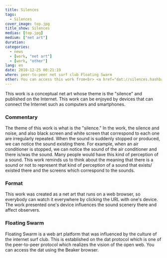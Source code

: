 ```yaml
---
title: Silences
tags:
  - Silences
cover_image: top.jpg
title_show: Silences
medias: [top.jpg]
medium: ["net art"]
duration:
categories:
  - news
  - [work, "net art"]
  - [work, "other"]
lang: en
date: 2018-12-25 00:21:19
where: peer-to-peer net surf club Floating Swarm
other: You can access this work from<br> <a href="dat://silences.hashbase.io/" target="_blank">Silences(dat protocol)</a>  <br> <a href="https://silences.hashbase.io/" target="_blank">Silences(https protocol)</a>
---
```

This work is a conceptual net art whose theme is the "silence" and published on the Internet.
This work can be enjoyed by devices that can connect the Internet such as computers and smartphones.

### Commentary
The theme of this work is what is the "silence." In the work, the silence and noise, and also black screen and white screen that correspond to each one are irregularly repeated.
When the sound is suddenly stopped or produced, we can notice the sound existing there. For example, when an air conditioner is stopped, we can notice the sound of the air conditioner and there is/was the sound. Many people would have this kind of perception of a sound.
This work reminds us to think about the meaning that there is a sound or not to represent that kind of perception of a sound that exists/ existed there and the screens which correspond to the sounds.

### Format
This work was created as a net art that runs on a web browser, so everybody can watch it everywhere by clicking the URL with one's device.
The work presented one's device influences the sound scenery there and affect observers.

### Floating Swarm
Floating Swarm is a web art platform that was influenced by the culture of the internet surf club. This is established on the dat protocol which is one of the peer-to-peer protocol which realizes the vision of the open web. You can access the dat using the Beaker browser.
<!--
# Tag Plugins
## Image
{% img [class names] /path/to/image [width] [height] "title text 'alt text'" %}

## Link
{% link text url [external] [title] %}

## YouTube
{% youtube video_id %}

## Vimeo
{% vimeo video_id [width] [height] %}

<!-- more -->
